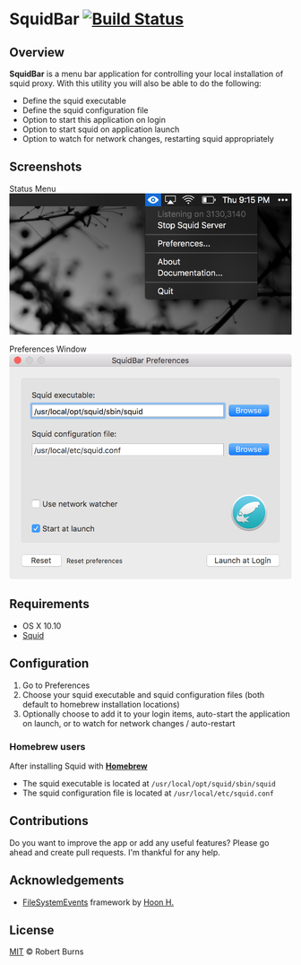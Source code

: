 # SquidBar [![Build Status](https://travis-ci.org/burnsra/SquidBar.svg?branch=master)](https://travis-ci.org/burnsra/SquidBar)

## Overview

**SquidBar** is a menu bar application for controlling your local installation of squid proxy. With this utility you will also be able to do the following:

- Define the squid executable
- Define the squid configuration file
- Option to start this application on login
- Option to start squid on application launch
- Option to watch for network changes, restarting squid appropriately

## Screenshots

Status Menu
<img style="max-width:100%;" src="https://github.com/burnsra/SquidBar/blob/master/assets/status_menu.png" />

Preferences Window
<img style="max-width:100%;" src="https://github.com/burnsra/SquidBar/blob/master/assets/preferences_window.png" />

## Requirements

- OS X 10.10
- [Squid](http://www.squid-cache.org/)

## Configuration

1. Go to Preferences
2. Choose your squid executable and squid configuration files (both default to homebrew installation locations)
3. Optionally choose to add it to your login items, auto-start the application on launch, or to watch for network changes / auto-restart

### Homebrew users

After installing Squid with **[Homebrew](http://brew.sh/)**

- The squid executable is located at `/usr/local/opt/squid/sbin/squid`
- The squid configuration file is located at `/usr/local/etc/squid.conf`

## Contributions

Do you want to improve the app or add any useful features? Please go ahead and create pull requests. I'm thankful for any help.

## Acknowledgements

- [FileSystemEvents](https://github.com/Eonil/FileSystemEvents) framework by [Hoon H.](drawtree@gmail.com)

## License

[MIT](https://github.com/burnsra/SquidBar/blob/master/LICENSE) © Robert Burns
